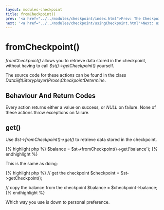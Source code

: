 ```yaml
---
layout: modules-checkpoint
title: fromCheckpoint()
prev: '<a href="../../modules/checkpoint/index.html">Prev: The Checkpoint Module</a>'
next: '<a href="../../modules/checkpoint/usingCheckpoint.html">Next: usingCheckpoint()</a>'
---
```


# fromCheckpoint()

_fromCheckpoint()_ allows you to retrieve data stored in the checkpoint, without having to call _$st()->getCheckpoint()_ yourself.

The source code for these actions can be found in the class _DataSift\Storyplayer\Prose\CheckpointDetermine_.

## Behaviour And Return Codes

Every action returns either a value on success, or _NULL_ on failure.  None of these actions throw exceptions on failure.

## get()

Use _$st->fromCheckpoint()->get()_ to retrieve data stored in the checkpoint.

{% highlight php %}
$balance = $st->fromCheckpoint()->get('balance');
{% endhighlight %}

This is the same as doing:

{% highlight php %}
// get the checkpoint
$checkpoint = $st->getCheckpoint();

// copy the balance from the checkpoint
$balance = $checkpoint->balance;
{% endhighlight %}

Which way you use is down to personal preference.